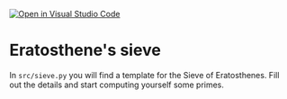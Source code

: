 [![Open in Visual Studio Code](https://classroom.github.com/assets/open-in-vscode-c66648af7eb3fe8bc4f294546bfd86ef473780cde1dea487d3c4ff354943c9ae.svg)](https://classroom.github.com/online_ide?assignment_repo_id=8484190&assignment_repo_type=AssignmentRepo)
# Eratosthene's sieve

In `src/sieve.py` you will find a template for the Sieve of Eratosthenes. Fill out the details and start computing yourself some primes.
